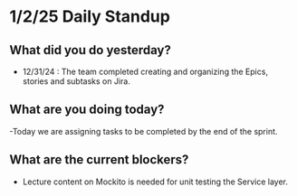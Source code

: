 # 1/2/25 Daily Standup

## What did you do yesterday?
- 12/31/24 : The team completed creating and organizing the Epics, stories and subtasks on Jira.

## What are you doing today?
-Today we are assigning tasks to be completed by the end of the sprint.

## What are the current blockers?
- Lecture content on Mockito is needed for unit testing the Service layer.